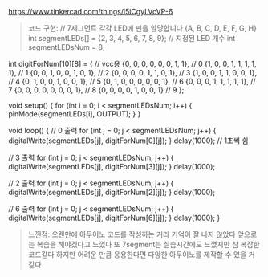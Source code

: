 https://www.tinkercad.com/things/l5iCgyLVcVP-6

> 코드 구현:
// 7세그먼트 각각 LED에 핀을 할당합니다 {A, B, C, D, E, F, G, H}
int segmentLEDs[] = {2, 3, 4, 5, 6, 7, 8, 9};
// 지정된 LED 개수
int segmentLEDsNum = 8;

int digitForNum[10][8] = { // vcc용
  {0, 0, 0, 0, 0, 0, 1, 1}, // 0
  {1, 0, 0, 1, 1, 1, 1, 1}, // 1
  {0, 0, 1, 0, 0, 1, 0, 1}, // 2
  {0, 0, 0, 0, 1, 1, 0, 1}, // 3
  {1, 0, 0, 1, 1, 0, 0, 1}, // 4
  {0, 1, 0, 0, 1, 0, 0, 1}, // 5
  {0, 1, 0, 0, 0, 0, 0, 1}, // 6
  {0, 0, 0, 1, 1, 1, 1, 1}, // 7
  {0, 0, 0, 0, 0, 0, 0, 1}, // 8
  {0, 0, 0, 0, 1, 0, 0, 1}  // 9
};

void setup() {
  for (int i = 0; i < segmentLEDsNum; i++) {
    pinMode(segmentLEDs[i], OUTPUT);
  }
}

void loop() {
  // 0 출력
  for (int j = 0; j < segmentLEDsNum; j++) { 
    digitalWrite(segmentLEDs[j], digitForNum[0][j]);
  }
  delay(1000); // 1초씩 쉼

  // 3 출력
  for (int j = 0; j < segmentLEDsNum; j++) { 
    digitalWrite(segmentLEDs[j], digitForNum[3][j]);
  }
  delay(1000);

  // 2 출력
  for (int j = 0; j < segmentLEDsNum; j++) { 
    digitalWrite(segmentLEDs[j], digitForNum[2][j]);
  }
  delay(1000);

  // 6 출력
  for (int j = 0; j < segmentLEDsNum; j++) { 
    digitalWrite(segmentLEDs[j], digitForNum[6][j]);
  }
  delay(1000);
}

> 느낀점: 오랜만에 아두이노 코드를 작성하는 거라 기억이 잘 나지 않았다 앞으로는 복습을 해야겠다고 느꼈다 또 7segment는 실습시간에도 느꼈지만 참 복잡한 코드같다 하지만 어려운 만큼 응용한다면 다양한 아두이노를 제작할 수 있을 거 같다 
